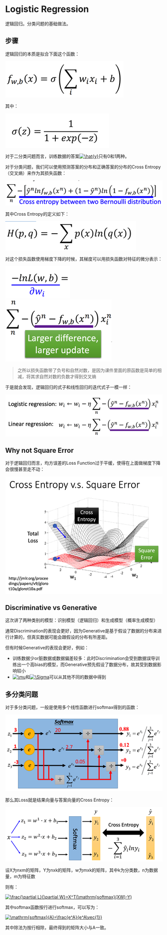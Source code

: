 # Logistic Regression

逻辑回归。分类问题的基础做法。

## 步骤

逻辑回归的本质是拟合下面这个函数：

<img src="img/05_01.png" />

其中：

<img src="img/05_02.png" />

对于二分类问题而言，训练数据的答案<a href="https://www.codecogs.com/eqnedit.php?latex=\hat{y}" target="_blank"><img src="https://latex.codecogs.com/gif.latex?\hat{y}" title="\hat{y}" /></a>只有0和1两种。

对于分类问题，我们可以使用预测答案的分布和正确答案的分布的Cross Entropy（交叉熵）来作为其损失函数：

<img src="img/05_03.png" />

其中Cross Entropy的定义如下：

<img src="img/05_04.png" />

对这个损失函数使用梯度下降的时候，其梯度可以用损失函数对特征的微分表示：

<img src="img/05_05.png" /><img src="img/05_06.png" />

> 之所以损失函数带了负号和自然对数，是因为课件里面的原函数是简单的相减，将其求自然对数的负数才得到交叉熵

于是就会发现，逻辑回归的式子和线性回归的迭代式子一模一样：

<img src="img/05_07.png" />

## Why not Square Error

对于逻辑回归而言，均方误差的Loss Function过于平缓，使得在上面做梯度下降会很慢甚至走不动：

<img src="img/05_08.png" />

## Discriminative vs Generative

这次讲了两种类别的模型：识别模型（逻辑回归）和生成模型（概率生成模型）

通常Discrimination的表现会更好，因为Generative是基于假设了数据的分布来进行计算的，但真实数据可能会跟假设的分布有所差距。

但有时候Generative的表现会更好，例如：

+ 训练数据少or脏数据或数据偏差较多：此时Discrimination会受到数据误导训练出一个高bias的模型，而Generative预先假设了数据分布，故其受到数据影响较小
+ <a href="https://www.codecogs.com/eqnedit.php?latex=\mu" target="_blank"><img src="https://latex.codecogs.com/gif.latex?\mu" title="\mu" /></a>和<a href="https://www.codecogs.com/eqnedit.php?latex=\Sigma" target="_blank"><img src="https://latex.codecogs.com/gif.latex?\Sigma" title="\Sigma" /></a>可以从其他不同的数据中得到

## 多分类问题

对于多分类问题，一般是使用多个线性函数进行softmax得到的函数：

<img src="img/05_09.png" />

那么其Loss就是结果向量与答案向量的Cross Entropy：

<img src="img/05_10.png" />

设X为nxm的矩阵，Y为nxk的矩阵，w为mxk的矩阵，其中k为分类数，n为数据量，m为特征数

则有：

<a href="https://www.codecogs.com/eqnedit.php?latex=\frac{\partial&space;L}{\partial&space;W}=X^T(\mathrm{softmax}(XW)-Y)" target="_blank"><img src="https://latex.codecogs.com/gif.latex?\frac{\partial&space;L}{\partial&space;W}=X^T(\mathrm{softmax}(XW)-Y)" title="\frac{\partial L}{\partial W}=X^T(\mathrm{softmax}(XW)-Y)" /></a>

其中softmax函数按行进行softmax，可以写为：

<a href="https://www.codecogs.com/eqnedit.php?latex=\mathrm{softmax}(A)=\frac{e^A}{e^A\vec{1}}" target="_blank"><img src="https://latex.codecogs.com/gif.latex?\mathrm{softmax}(A)=\frac{e^A}{e^A\vec{1}}" title="\mathrm{softmax}(A)=\frac{e^A}{e^A\vec{1}}" /></a>

其中除法为按行相除，最终得到的矩阵大小与A一致。